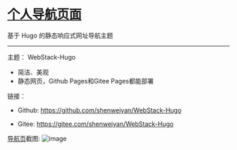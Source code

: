 # [个人导航页面](https://nav.xzgl.site/)

基于 Hugo 的静态响应式网址导航主题
***
主题： WebStack-Hugo

* 简洁、美观
* 静态网页，Github Pages和Gitee Pages都能部署

链接：

* Github: https://github.com/shenweiyan/WebStack-Hugo

* Gitee: https://gitee.com/shenweiyan/WebStack-Hugo

[导航页](https://nav.xzgl.site/)截图:
![image](https://user-images.githubusercontent.com/101545842/221351441-7a0972d2-d0ce-41ce-82a9-19d7954346ed.png)
